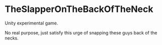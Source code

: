 # TheSlapperOnTheBackOfTheNeck

Unity experimental game.

No real purpose, just satisfy this urge of snapping these guys back of the necks.